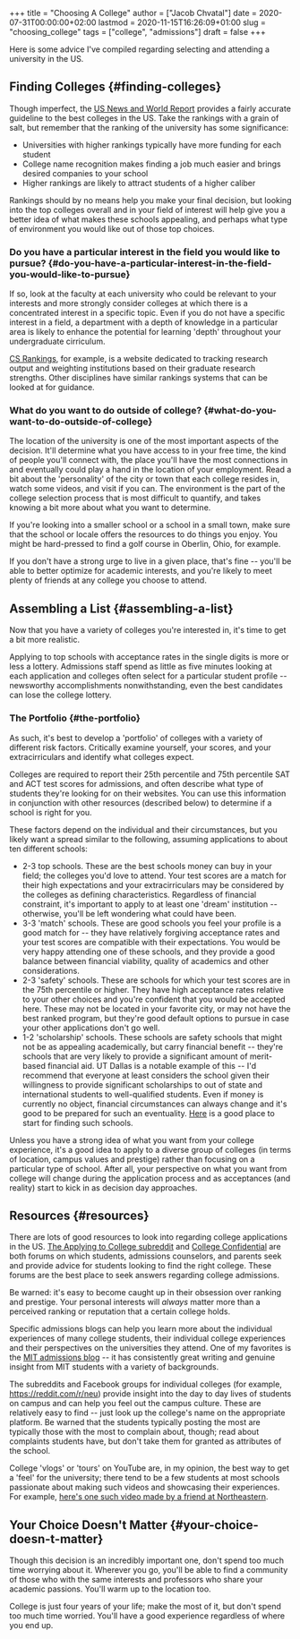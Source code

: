 +++
title = "Choosing A College"
author = ["Jacob Chvatal"]
date = 2020-07-31T00:00:00+02:00
lastmod = 2020-11-15T16:26:09+01:00
slug = "choosing_college"
tags = ["college", "admissions"]
draft = false
+++

Here is some advice I've compiled regarding selecting and attending a university in the US.


## Finding Colleges {#finding-colleges}

Though imperfect, the [US News and World Report](https://www.usnews.com/best-colleges/rankings/national-universities) provides a fairly accurate guideline to the
best colleges in the US. Take the rankings with a grain of salt, but remember that the
ranking of the university has some significance:

-   Universities with higher rankings typically have more funding for each student
-   College name recognition makes finding a job much easier and brings desired companies to your school
-   Higher rankings are likely to attract students of a higher caliber

Rankings should by no means help you make your final decision,
but looking into the top colleges overall and in your field of interest will help
give you a better idea of what makes these schools appealing, and perhaps what type of
environment you would like out of those top choices.


### Do you have a particular interest in the field you would like to pursue? {#do-you-have-a-particular-interest-in-the-field-you-would-like-to-pursue}

If so, look at the faculty at each university who could be relevant to your interests
and more strongly consider colleges at which there is a concentrated interest
in a specific topic. Even if you do not have a specific interest in a field,
a department with a depth of knowledge in a particular area is likely to enhance
the potential for learning 'depth' throughout your undergraduate cirriculum.

[CS Rankings](https://csrankings.org), for example, is a website dedicated to tracking research
output and weighting institutions based on their graduate research strengths.
Other disciplines have similar rankings systems that can be looked at for guidance.


### What do you want to do outside of college? {#what-do-you-want-to-do-outside-of-college}

The location of the university is one of the most important aspects of the decision.
It'll determine what you have access to in your free time, the kind of people you'll connect
with, the place you'll have the most connections in and eventually could play a hand in
the location of your employment. Read a bit about the 'personality' of the city or town
that each college resides in, watch some videos, and visit if you can. The environment
is the part of the college selection process that is most difficult to quantify, and takes
knowing a bit more about what you want to determine.

If you're looking into a smaller school or a school in a small town, make sure that the
school or locale offers the resources to do things you enjoy. You might be hard-pressed to
find a golf course in Oberlin, Ohio, for example.

If you don't have a strong urge to live in a given place, that's fine -- you'll be able to
better optimize for academic interests, and you're likely to meet plenty of friends at any
college you choose to attend.


## Assembling a List {#assembling-a-list}

Now that you have a variety of colleges you're interested in, it's time to get
a bit more realistic.

Applying to top schools with acceptance rates in the single digits is more or less a lottery.
Admissions staff spend as little as five minutes looking at each application and colleges often
select for a particular student profile -- newsworthy accomplishments nonwithstanding,
even the best candidates can lose the college lottery.


### The Portfolio {#the-portfolio}

As such, it's best to develop a 'portfolio' of colleges with a variety of different risk factors.
Critically examine yourself, your scores, and your extracirriculars and identify what colleges expect.

Colleges are required to report their 25th percentile and 75th percentile SAT and ACT test scores
for admissions, and often describe what type of students they're looking for on their websites. You can use
this information in conjunction with other resources (described below) to determine if a school is right for you.

These factors depend on the individual and their circumstances, but you likely want a spread similar to the following, assuming applications to about ten different schools:

-   2-3 top schools. These are the best schools money can buy in your field; the colleges you'd love to attend.
    Your test scores are a match for their high expectations and your extracirriculars may be considered
    by the colleges as defining characteristics. Regardless of financial constraint, it's important to apply to at least one 'dream' institution -- otherwise, you'll be left wondering what could have been.
-   3-3 'match' schools. These are good schools you feel your profile is a good match for -- they have relatively forgiving acceptance rates and your test scores are compatible with their expectations. You would be very happy attending one of these schools, and they provide a good balance between financial viability, quality of academics and other considerations.
-   2-3 'safety' schools. These are schools for which your test scores are in the 75th percentile or higher. They have high acceptance rates relative to your other choices and you're confident that you would be accepted here. These may not be located in your favorite city, or may not have the best ranked program, but they're good default options to pursue in case your other applications don't go well.
-   1-2 'scholarship' schools. These schools are safety schools that might not be as appealing academically, but carry financial benefit -- they're schools that are very likely to provide a significant amount of merit-based financial aid. UT Dallas is a notable example of this -- I'd recommend that everyone at least considers the school given their willingness to provide significant scholarships to out of state and international students to well-qualified students. Even if money is currently no object, financial circumstances can always change and it's good to be prepared for such an eventuality.
    [Here](https://blog.prepscholar.com/colleges-with-full-ride-scholarships) is a good place to start for finding such schools.

Unless you have a strong idea of what you want from your college experience, it's a good idea to apply to a diverse group of colleges (in terms of location, campus values and prestige) rather than focusing on a particular type of school. After all, your perspective on what you want from college will change during the application process and as acceptances (and reality) start to kick in as decision day approaches.


## Resources {#resources}

There are lots of good resources to look into regarding college applications in the US.
[The Applying to College subreddit](https://reddit.com/r/applyingtocollege) and [College Confidential](https://collegeconfidential.com) are both forums on which students,
admissions counselors, and parents seek and provide advice for students looking to find the right college.
These forums are the best place to seek answers regarding college admissions.

Be warned: it's easy to become caught up in their obsession over ranking and prestige.
Your personal interests will _always_ matter more than a perceived ranking or reputation that
a certain college holds.

Specific admissions blogs can help you learn more about the individual experiences of many
college students, their individual college experiences and their perspectives on the universities
they attend. One of my favorites is the [MIT admissions blog](https://mitadmissions.org/blogs/) -- it has consistently great writing
and genuine insight from MIT students with a variety of backgrounds.

The subreddits and Facebook groups for individual colleges (for example, <https://reddit.com/r/neu>)
provide insight into the day to day lives of students on campus and can help you feel out the campus culture.
These are relatively easy to find -- just look up the college's name on the appropriate platform.
Be warned that the students typically posting the most are typically those with the most to complain about, though; read about complaints students have, but don't take them for granted as attributes of the school.

College 'vlogs' or 'tours' on YouTube are, in my opinion, the best way to get a 'feel' for the university;
there tend to be a few students at most schools passionate about making such videos and showcasing their
experiences. For example, [here's one such video made by a friend at Northeastern](https://www.youtube.com/watch?v=YYaJoVxo88o).


## Your Choice Doesn't Matter {#your-choice-doesn-t-matter}

Though this decision is an incredibly important one, don't spend too much time worrying about it.
Wherever you go, you'll be able to find a community of those who with the same interests and
professors who share your academic passions. You'll warm up to the location too.

College is just four years of your life; make the most of it, but don't spend too much time worried. You'll have a good experience regardless of where you end up.
